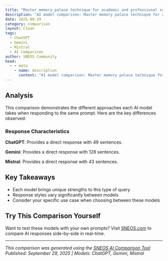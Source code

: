```yaml
---
title: "Master memory palace technique for academic and professional success"
description: "AI model comparison: Master memory palace technique for academic and professional success..."
date: 2025-09-29
category: comparison
layout: Clean
tags:
  - ChatGPT
  - Gemini
  - Mistral
  - AI Comparison
author: SNEOS Community
head:
  - - meta
    - name: description
      content: "AI model comparison: Master memory palace technique for academic and professional success..."
---
```


<ChatComparison
  title="Master memory palace technique for academic and professional success"
  prompt="Master memory palace technique for academic and professional success"
  :responses='{"ChatGPT": "Certainly! The Memory Palace technique, also known as the Method of Loci, is a powerful mnemonic device that can help you retain and recall information efficiently. Here\u2019s a comprehensive guide to mastering it for academic and professional success:\n\n### What is the Memory Palace Technique?\nThe Memory Palace technique involves mentally placing information you want to remember within an imagined physical location, such as a familiar building or route. Later, you \u0022walk through\u0022 this location in your mind to retrieve the stored information.\n\n---\n\n### Step-by-Step Guide to Mastering the Memory Palace Technique\n\n#### 1. Choose Your Palace\n- Select a familiar place you can visualize clearly, like your home, office, or a route you know well.\n- It should have distinct loci (locations), such as rooms, furniture, or landmarks.\n\n#### 2. Define Clear Loci\n- Identify specific spots within your palace in a logical order\u2014for example, front door, living room couch, kitchen sink.\n- The more vivid and distinct these loci, the easier it will be to separate and recall information.\n\n#### 3. Encode the Information\n- Break down the information into manageable chunks or concepts.\n- Convert these chunks into vivid, unusual, or emotionally engaging images. The stranger the image, the better it sticks.\n\n#### 4. Place the Images\n- Mentally place each image at a specific locus in your palace.\n- Interact with the image or make it dynamic to increase memorability (e.g., imagine the image doing an action).\n\n#### 5. Practice Walking Through\n- Rehearse by mentally \u0022walking\u0022 through your palace in order, recalling each image and the associated information.\n- Repeat regularly to strengthen memory retention.\n\n#### 6. Expand and Customize\n- Create multiple palaces for different subjects or projects.\n- Customize loci and images to the nature of the material (formulas, dates, concepts, speeches).\n\n---\n\n### Tips for Academic Success\n- Use the technique to memorize:\n - Vocabulary and definitions\n - Complex concepts and theories\n - Historical dates and events\n - Formulas and processes\n- Combine with active learning methods (e.g., summarizing, testing).\n- Use visual, auditory, or kinesthetic elements for varied learning styles.\n- Review your palaces regularly to reinforce long-term memory.\n\n---\n\n### Tips for Professional Success\n- Prepare presentations by encoding key points into a palace for smooth delivery.\n- Memorize client names, project details, or meeting agendas.\n- Use it for learning technical jargon or procedures.\n- Quickly recall frameworks, sales pitches, or negotiation tactics.\n\n---\n\n### Example: Using a Memory Palace to Memorize a Speech\n1. Select your house as a palace.\n2. Assign loci: front door, coat rack, sofa, kitchen table, etc.\n3. Break speech into chunks and visualize each chunk as a scene or character.\n4. Place each scene at a locus.\n5. Mentally walk through the house and recall the speech sections.\n\n---\n\n### Additional Resources\n- Books: *Moonwalking with Einstein* by Joshua Foer\n- Apps: Memory Palace apps, Anki (for spaced repetition combined with palaces)\n- Courses: Online mnemonic and memory training courses\n\n---\n\n### Final Thoughts\nConsistency is key. Regularly practicing and expanding your memory palaces will dramatically improve your recall ability, giving you an academic and professional edge.\n\n---\n\nIf you want, I can help design a sample Memory Palace or create mnemonics for specific subjects. Just let me know!", "Gemini": "Okay, let\u0027s dive deep into mastering the memory palace technique (also known as the method of loci) for academic and professional success. This isn\u0027t just about memorizing a grocery list; it\u0027s about creating a powerful mental filing system for complex information.\n\n**I. Understanding the Core Principles**\n\n* **What is a Memory Palace?** A memory palace is an imaginary or real location you know very well. You mentally walk through this location, placing items (representing information) at specific points (loci) along your route. When you need to recall the information, you simply retrace your steps through your palace, \u0022seeing\u0022 the items and translating them back into the information.\n\n* **Why it Works:**\n * **Spatial Memory is Strong:** Our brains are exceptionally good at remembering places and routes. We evolved to navigate complex environments.\n * **Visualization Enhances Recall:** Creating vivid, memorable images connects with multiple parts of the brain, making the information stickier.\n * **Organization and Structure:** The palace provides a framework for organizing information logically, making it easier to retrieve.\n\n**II. Building Your Memory Palaces**\n\n1. **Choose Your Palace:**\n\n * **Familiarity is Key:** Start with places you know intimately:\n * Your home (inside and out)\n * Your commute to work/school\n * Your childhood home\n * Your workplace/school building\n * A favorite park\n * A favorite video game level\n * **Consider Complexity:** The size and complexity of your palace should match the amount of information you need to store. A small apartment might be sufficient for a chapter summary, but a large museum might be needed for an entire course.\n * **Divide Larger Spaces:** If using a large location, mentally divide it into distinct areas or rooms. This adds structure.\n * **Real vs. Imaginary:** While real places are easier to start with, you can also create entirely imaginary palaces. Video game levels or fictional locations can be excellent.\n\n2. **Define Your Route (The Journey):**\n\n * **Logical Flow:** Establish a clear, consistent route through your palace. It should be natural and easy to follow. Avoid crisscrossing or backtracking. Think of it like a guided tour.\n * **Sequential Loci:** Identify specific, memorable locations (loci) along your route. These are the \u0022stopping points\u0022 where you\u0027ll place your images. Examples of loci:\n * A doorway\n * A specific piece of furniture\n * A picture on the wall\n * A window\n * A statue in a garden\n * A specific tree\n * A particular sign on your commute\n * **Number Your Loci (Optional, but Helpful):** Mentally number each location (1, 2, 3, etc.). This helps you keep track and retrieve information in the correct order.\n * **Practice the Route:** Mentally walk through your palace several times until the route and the locations are firmly imprinted in your mind. Do this without trying to memorize anything else.\n\n**III. Encoding Information: Turning Concepts into Memorable Images**\n\nThis is where the magic happens! You need to transform abstract concepts into concrete, vivid images.\n\n1. **Understand the Information:** Before you encode anything, make sure you understand it. Summarize it in your own words. Identify the key concepts, facts, or arguments.\n\n2. **Create Vivid Images:**\n\n * **Exaggeration and Absurdity:** Make your images larger than life, ridiculous, or bizarre. The more unusual, the better. Think about what makes something memorable in real life - it\u0027s often the unexpected.\n * **Sensory Details:** Engage all your senses. What does the image look like, sound like, smell like, taste like, feel like? The more sensory details, the stronger the memory.\n * **Action and Motion:** Static images are less memorable. Incorporate movement and action into your images.\n * **Personal Connection:** Relate the image to something personal, emotional, or meaningful to you. This creates a stronger association.\n * **Symbolism:** Use symbols or metaphors to represent abstract concepts. For example, a scale could represent justice, a lightbulb could represent an idea.\n * **Number-Shape/Number-Rhyme:** Associate number-shape or number-rhyme with the concepts for easy memorization of numerical data. For instance, the number \u00221\u0022 could be a \u0022stick\u0022, so picture a stick figure doing the first action. The number \u0022two\u0022 could be associated with \u0022shoe\u0022, so picture a pair of shoes doing something.\n\n3. **Placement:** Mentally \u0022place\u0022 your image at the corresponding location (locus) in your palace. Imagine the image interacting with the location in a memorable way.\n\n**Example: Memorizing the stages of mitosis (PMAT):**\n\n* **Palace:** Your bedroom.\n* **Loci:**\n 1. Door\n 2. Bed\n 3. Desk\n 4. Window\n\n* **Encoding:**\n\n * **Prophase:** Imagine a **PRO**fessional boxer (pro) **FACE**planting into your door. His face is smashed and distorted. (Connects \u0022pro\u0022 with the beginning of Prophase and the messed-up look of the chromosomes)\n * **Metaphase:** Imagine a **META**l band playing instruments on your bed. The instruments are all lined up perfectly in the middle of the bed. (Connects \u0022meta\u0022 with \u0022middle\u0022 and the alignment of chromosomes).\n * **Anaphase:** Imagine **ANNA** from the movie Frozen running on your desk, pulling on a rope to separate two piles of chromosomes. She\u0027s working **AN**d **A**ctively pulling. (Connects \u0022Anna\u0022 with \u0022Ana\u0022 and pulling apart).\n * **Telophase:** Imagine a **TELE**scope pointing out of your window, creating **TWO** distinct rooms in the room. (Connects \u0022tele\u0022 with \u0022two\u0022, the two new nuclei forming).\n\n**IV. Decoding and Retrieval**\n\n1. **Mental Walkthrough:** To recall the information, mentally return to your palace and walk through your route. As you arrive at each location, \u0022see\u0022 the image you placed there.\n\n2. **Translate the Image:** Convert the image back into the original information. This requires a bit of practice.\n\n3. **Review and Reinforcement:**\n\n * **Spaced Repetition:** Review your memory palace at increasing intervals (e.g., after a few minutes, then a few hours, then a day, then a week). This strengthens the connections and ensures long-term retention.\n * **Re-Encoding:** If you find that an image is fading or not working well, re-encode the information with a new, more vivid image.\n * **Combine Palaces:** For related information, you can link multiple palaces together to create a larger, more complex mental system.\n\n**V. Applying the Memory Palace to Academic and Professional Life**\n\n* **Academics:**\n * **Lectures:** Take notes during lectures and immediately encode them into your memory palace.\n * **Textbooks:** Summarize chapters and encode the key concepts, formulas, and arguments.\n * **Foreign Languages:** Associate new vocabulary words with images and place them in your palace.\n * **Historical Dates:** Use memorable images to represent dates and events.\n * **Scientific Theories:** Create images that illustrate the principles and mechanisms of theories.\n * **Presentations:** Memorize your speech by associating each point with a location in your palace.\n* **Professionals:**\n * **Meetings:** Memorize key points, action items, and names of attendees.\n * **Presentations:** Deliver speeches flawlessly without relying on notes.\n * **Client Information:** Remember important details about clients, their needs, and their preferences.\n * **Project Management:** Keep track of tasks, deadlines, and resources.\n * **Sales:** Memorize product features, benefits, and pricing information.\n * **Networking:** Recall names and faces of people you meet at conferences and events.\n\n**VI. Advanced Techniques and Tips**\n\n* **Overlapping Palaces:** Use the same palace for different topics, but use different routes and images to avoid confusion. Imagine overlaying different \u0022layers\u0022 on your palace.\n* **Auditory Memory:** Incorporate sounds into your images. For example, if you\u0027re memorizing the name \u0022John,\u0022 you could imagine hearing a toilet \u0022**JOHN**\u0022 sound in your memory palace.\n* **The Person-Action-Object (PAO) System:** This is an advanced technique for memorizing numbers. You assign a Person, Action, and Object to each number from 00 to 99. You then create stories that combine these elements to represent long sequences of numbers.\n* **Mind Mapping:** Combine the memory palace with mind mapping to create a powerful visual learning system.\n* **Practice, Practice, Practice!** The memory palace technique is a skill that improves with practice. Start with simple tasks and gradually increase the complexity. Don\u0027t get discouraged if it takes time to master.\n\n**VII. Troubleshooting**\n\n* **Image Fading:** If your images are fading, it means they weren\u0027t vivid enough. Re-encode the information with more exaggerated, sensory-rich images.\n* **Confusion Between Images:** If you\u0027re confusing images in the same palace, make sure they are distinct and well-placed. Also, review the palace frequently to reinforce the associations.\n* **Difficulty Finding Locations:** If you\u0027re struggling to remember the locations in your palace, you may have chosen a route that isn\u0027t natural or familiar enough. Try a different palace or refine your route.\n* **Overwhelm:** Don\u0027t try to memorize too much information at once. Break down complex topics into smaller, more manageable chunks.\n\n**Key Takeaways**\n\n* **The Memory Palace is a Skill:** Like any skill, it requires practice and dedication to master.\n* **Visualization is Crucial:** The more vivid and memorable your images, the better.\n* **Organization is Key:** A well-structured palace and route are essential for efficient recall.\n* **Personalize the Technique:** Adapt the method to your own learning style and preferences.\n\nBy consistently applying the principles and techniques outlined above, you can harness the power of the memory palace to significantly enhance your academic performance, professional success, and overall cognitive abilities. Good luck!\n", "Mistral": "The Memory Palace technique, also known as the Method of Loci, is a powerful mnemonic device that can significantly enhance your ability to remember information. Here\u2019s a step-by-step guide to mastering this technique for academic and professional success:\n\n### Step 1: Choose a Familiar Location\nSelect a place that you know very well, such as your home, office, or a favorite park. This location will serve as the \u0022palace\u0022 where you will store your memories.\n\n### Step 2: Create a Mental Map\nMentally walk through the location and identify distinct, memorable spots within it. These spots will be the \u0022loci\u0022 where you will place the information you want to remember.\n\n### Step 3: Associate Information with Loci\nAssign each piece of information you want to remember to a specific locus. Use vivid, imaginative, and often exaggerated associations to make the connections stronger. For example:\n- If you need to remember a list of historical dates, you might imagine a giant clock at the front door of your home, with the date written in large, neon numbers.\n- For a list of vocabulary words, you might place a talking dictionary on your kitchen table, with each word jumping out and acting out its meaning.\n\n### Step 4: Visualize and Rehearse\nMentally walk through your memory palace, visualizing each locus and the associated information. Rehearse this walk-through multiple times to reinforce the connections.\n\n### Step 5: Review and Update\nRegularly review your memory palace to ensure the information remains fresh. Update it as needed, adding new loci or modifying existing ones to accommodate new information.\n\n### Tips for Effective Use\n1. **Use All Senses**: Engage multiple senses in your visualizations. For example, imagine not just seeing the information, but also hearing, smelling, and touching it.\n2. **Be Creative**: The more bizarre and imaginative your associations, the easier they will be to remember.\n3. **Practice Regularly**: Like any skill, the Memory Palace technique improves with practice. Use it for small tasks initially and gradually apply it to more complex information.\n4. **Break Down Complex Information**: For large amounts of information, break it down into smaller, manageable chunks and assign each chunk to a different locus.\n5. **Use Mnemonics**: Combine the Memory Palace technique with other mnemonic devices, such as acronyms or rhymes, to enhance recall.\n\n### Applications in Academic and Professional Settings\n- **Studying for Exams**: Use the Memory Palace to remember key concepts, formulas, dates, and definitions.\n- **Presentations**: Memorize the structure and key points of your presentation by placing them in different loci within your palace.\n- **Meetings**: Remember important points, names, and tasks by associating them with specific spots in your memory palace.\n- **Learning Languages**: Place vocabulary words and grammar rules in different loci to help with memorization.\n\n### Example\nSuppose you need to remember a list of items for a presentation:\n1. **Front Door**: Imagine a giant, flashing sign with the first item written on it.\n2. **Living Room**: Visualize the second item as a large, animated character sitting on the couch.\n3. **Kitchen**: Picture the third item as a talking appliance on the counter.\n4. **Bedroom**: See the fourth item as a poster on the wall.\n5. **Bathroom**: Imagine the fifth item as a floating object in the bathtub.\n\nBy mentally walking through your home and visualizing these vivid images, you can easily recall the list of items in order.\n\n### Conclusion\nThe Memory Palace technique is a versatile and effective tool for improving memory. With practice and creativity, it can significantly enhance your academic and professional performance. Start with simple tasks and gradually apply it to more complex information to fully master this powerful technique."}' 
  published-date="16:28"
/>

## Analysis

This comparison demonstrates the different approaches each AI model takes when responding to the same prompt. Here are the key differences observed:

### Response Characteristics

**ChatGPT**: Provides a direct response with 49 sentences. 

**Gemini**: Provides a direct response with 128 sentences. 

**Mistral**: Provides a direct response with 43 sentences. 

## Key Takeaways

- Each model brings unique strengths to this type of query
- Response styles vary significantly between models
- Consider your specific use case when choosing between these models

## Try This Comparison Yourself

Want to test these models with your own prompts? Visit [SNEOS.com](https://sneos.com) to compare AI responses side-by-side in real-time.

---

*This comparison was generated using the [SNEOS AI Comparison Tool](https://sneos.com)*
*Published: September 29, 2025 | Models: ChatGPT, Gemini, Mistral*
